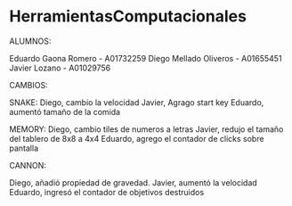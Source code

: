 # HerramientasComputacionales



ALUMNOS: 

Eduardo Gaona Romero - A01732259
Diego Mellado Oliveros - A01655451
Javier Lozano - A01029756



CAMBIOS:

SNAKE:
Diego, cambio la velocidad 
Javier, Agrago start key
Eduardo, aumentó tamaño de la comida

MEMORY:
Diego, cambio tiles de numeros a letras
Javier, redujo el tamaño del tablero de 8x8 a 4x4
Eduardo, agrego el contador de clicks sobre pantalla

CANNON:

Diego, añadió propiedad de gravedad.
Javier, aumentó la velocidad
Eduardo, ingresó el contador de objetivos destruidos


